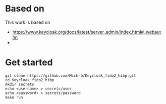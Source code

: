 # Based on
This work is based on
* https://www.keycloak.org/docs/latest/server_admin/index.html#_webauthn
* 

# Get started
```
git clone https://github.com/Mich-b/Keycloak_fido2_hibp.git
cd Keycloak_fido2_hibp
mkdir secrets
echo <username> > secrets/user
echo <password> > secrets/password
make run
```
